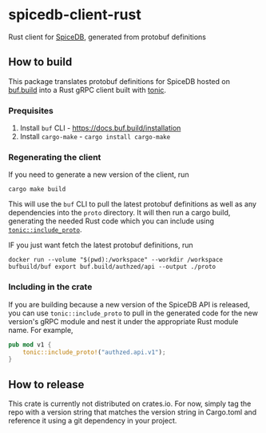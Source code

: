 # spicedb-client-rust

Rust client for [SpiceDB](https://github.com/authzed/spicedb), generated from protobuf definitions

## How to build

This package translates protobuf definitions for SpiceDB hosted on
[buf.build](https://buf.build/authzed/api/tree/main/authzed/api) into a Rust gRPC client built with
[tonic](https://docs.rs/tonic/latest/tonic/).

### Prequisites

1. Install `buf` CLI - https://docs.buf.build/installation
2. Install `cargo-make` - `cargo install cargo-make`

### Regenerating the client

If you need to generate a new version of the client, run

```
cargo make build
```

This will use the `buf` CLI to pull the latest protobuf definitions as well as any dependencies into
the `proto` directory. It will then run a cargo build, generating the needed Rust code which you can
include using [`tonic::include_proto`](https://docs.rs/tonic/latest/tonic/macro.include_proto.html).

IF you just want fetch the latest protobuf definitions, run

```
docker run --volume "$(pwd):/workspace" --workdir /workspace bufbuild/buf export buf.build/authzed/api --output ./proto
```

### Including in the crate

If you are building because a new version of the SpiceDB API is released, you can use
`tonic::include_proto` to pull in the generated code for the new version's gRPC module and nest it
under the appropriate Rust module name. For example,

```rust
pub mod v1 {
    tonic::include_proto!("authzed.api.v1");
}
```

## How to release

This crate is currently not distributed on crates.io. For now, simply tag the repo with a version
string that matches the version string in Cargo.toml and reference it using a git dependency in your
project.
